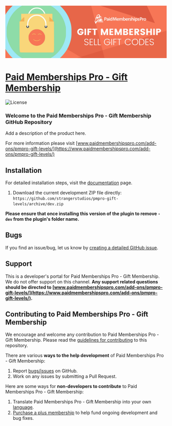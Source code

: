 ![](pmpro-gift-levels.jpg)

# [Paid Memberships Pro - Gift Membership](https://www.paidmembershipspro.com/add-ons/pmpro-gift-levels/) #
[comment]: # (Generate badges from shields.io, only works for .org plugins to get other stats etc. We'd have to create our own endpoints for Premium plugins)

![License](https://img.shields.io/badge/license-GPL--2.0%2B-red.svg?style=flat-square)

### Welcome to the Paid Memberships Pro - Gift Membership GitHub Repository
Add a description of the product here.

For more information please visit [www.paidmembershipspro.com/add-ons/pmpro-gift-levels/](https://www.paidmembershipspro.com/add-ons/pmpro-gift-levels/)

## Installation ##
For detailed installation steps, visit the [documentation](https://www.paidmembershipspro.com/add-ons/pmpro-gift-levels/) page.

1. Download the current development ZIP file directly: `https://github.com/strangerstudios/pmpro-gift-levels/archive/dev.zip`

**Please ensure that once installing this version of the plugin to remove `-dev` from the plugin's folder name.**

## Bugs ##
If you find an issue/bug, let us know by [creating a detailed GitHub issue](https://github.com/strangerstudios/pmpro-gift-levels/issues/new).

## Support ##
This is a developer's portal for Paid Memberships Pro - Gift Membership. We do not offer support on this channel. **Any support related questions should be directed to [www.paidmembershipspro.com/add-ons/pmpro-gift-levels/](https://www.paidmembershipspro.com/add-ons/pmpro-gift-levels/).**

## Contributing to Paid Memberships Pro - Gift Membership ##
We encourage and welcome any contribution to Paid Memberships Pro - Gift Membership. Please read the [guidelines for contributing](https://github.com/strangerstudios/pmpro-gift-levels/blob/dev/.github/CONTRIBUTING.md) to this repository.

There are various **ways to the help development** of Paid Memberships Pro - Gift Membership:

1. Report [bugs/issues](https://github.com/strangerstudios/pmpro-gift-levels/issues/new) on GitHub.
2. Work on any issues by submitting a Pull Request.

Here are some ways for **non-developers to contribute** to Paid Memberships Pro - Gift Membership:

1. Translate Paid Memberships Pro - Gift Membership into your own [language](https://www.paidmembershipspro.com/paid-memberships-pro-in-your-language/).
2. [Purchase a plus membership](https://paidmembershipspro.com/pricing) to help fund ongoing development and bug fixes.
